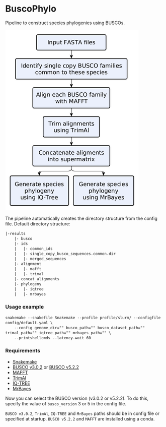 # BuscoPhylo

Pipeline to construct species phylogenies using BUSCOs.

![BuscoPhylo pipeline](./pipeline.png)

The pipeline automatically creates the directory structure from the config file. Default directory structure:

```
|-results
    |- busco
    |- ids
    |   |- common_ids
    |   |- single_copy_busco_sequences.common.dir
    |   |- merged_sequences  
    |- alignment
    |   |- mafft
    |   |- trimal
    |- concat_alignments
    |- phylogeny
    |   |- iqtree
    |   |- mrbayes
```

### Usage example

```
snakemake --snakefile Snakemake --profile profile/slurm/ --configfile config/default.yaml \
    --config genome_dir="" busco_path="" busco_dataset_path="" trimal_path="" iqtree_path="" mrbayes_path="" \
    --printshellcmds --latency-wait 60
```

### Requirements
* [Snakemake](https://snakemake.github.io/)
* [BUSCO v3.0.2](https://busco-archive.ezlab.org/) or [BUSCO v5.2.2](https://busco.ezlab.org/)
* [MAFFT](https://mafft.cbrc.jp/alignment/software/)
* [TrimAl](http://trimal.cgenomics.org/)
* [IQ-TREE](http://www.iqtree.org/)
* [MrBayes](https://nbisweden.github.io/MrBayes/index.html)

Now you can select the BUSCO version (v3.0.2 or v5.2.2). To do this, specify the value of `busco_version` 3 or 5 in the config file.

`BUSCO v3.0.2`, `TrimAl`, `IQ-TREE` and `MrBayes` paths should be in config file or specified at startup.
`BUSCO v5.2.2` and `MAFFT` are installed using a conda.
